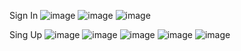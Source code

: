 Sign In
![image](https://github.com/Danielluma242004/Django-React-Authentication-App/assets/145404946/da5b1f26-ac65-4604-a782-2dc1c52a7ba6)
![image](https://github.com/Danielluma242004/Django-React-Authentication-App/assets/145404946/7a5996bf-1957-439e-b91d-60d8dec07831)
![image](https://github.com/Danielluma242004/Django-React-Authentication-App/assets/145404946/dcd488d2-2a11-4a52-839b-70186fcf8f16)

Sing Up
![image](https://github.com/Danielluma242004/Django-React-Authentication-App/assets/145404946/358006f7-2999-49a5-b3bc-d4e0e425fe43)
![image](https://github.com/Danielluma242004/Django-React-Authentication-App/assets/145404946/6a809ae5-39f1-407e-8ca0-ffae134470fa)
![image](https://github.com/Danielluma242004/Django-React-Authentication-App/assets/145404946/7718c683-a9d8-447e-be6f-798e8e8fe184)
![image](https://github.com/Danielluma242004/Django-React-Authentication-App/assets/145404946/37307fd7-268b-475a-a174-e68bb578701c)
![image](https://github.com/Danielluma242004/Django-React-Authentication-App/assets/145404946/d22272c0-c625-4774-b5fb-5f1e8392babc)
